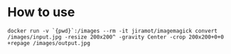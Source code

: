 # How to use

```docker run -v `{pwd}`:/images --rm -it jiramot/imagemagick convert /images/input.jpg -resize 200x200^ -gravity Center -crop 200x200+0+0 +repage /images/output.jpg```
